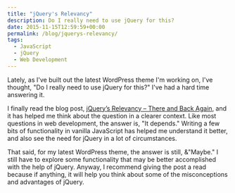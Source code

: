 ```yaml
---
title: "jQuery's Relevancy"
description: Do I really need to use jQuery for this?
date: 2015-11-15T12:59:59+00:00
permalink: /blog/jquerys-relevancy/
tags:
  - JavaScript
  - jQuery
  - Web Development
---
```


Lately, as I've built out the latest WordPress theme I'm working on, I've thought, "Do I really need to use jQuery for this?" I've had a hard time answering it.

I finally read the blog post, [jQuery’s Relevancy – There and Back Again](http://developer.telerik.com/featured/jquerys-relevancy-there-and-back-again/), and it has helped me think about the question in a clearer context. Like most questions in web development, the answer is, "It depends." Writing a few bits of functionality in vanilla JavaScript has helped me understand it better, and also see the need for jQuery in a lot of circumstances.

That said, for my latest WordPress theme, the answer is still, &"Maybe." I still have to explore some functionality that may be better accomplished with the help of jQuery. Anyway, I recommend giving the post a read because if anything, it will help you think about some of the misconceptions and advantages of jQuery.
